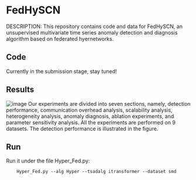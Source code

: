 # FedHySCN

DESCRIPTION: This repository contains code and data for FedHySCN, an unsupervised multivariate time series anomaly detection and diagnosis algorithm based on federated hyernetworks.

## Code

Currently in the submission stage, stay tuned!

## Results
![image](https://github.com/Hjfyoyo/FedHySCN/assets/106068833/5dd3ded5-75fd-416c-b0f6-22e62eaf4907)
Our experiments are divided into seven sections, namely, detection performance, communication overhead analysis, scalability analysis, heterogeneity analysis, anomaly diagnosis, ablation experiments, and parameter sensitivity analysis. All the experiments are performed on 9 datasets. The detection performance is illustrated in the figure.

## Run
Run it under the file Hyper_Fed.py:
```
    Hyper_Fed.py --alg Hyper --tsadalg itransformer --dataset smd
